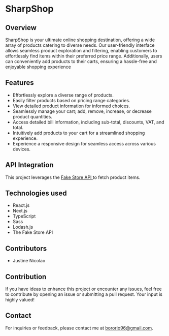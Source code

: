 # SharpShop

## Overview

SharpShop is your ultimate online shopping destination, offering a wide array of products catering to
diverse needs. Our user-friendly interface allows seamless product exploration and filtering, enabling
customers to effortlessly find items within their preferred price range. Additionally, users can
conveniently add products to their carts, ensuring a hassle-free and enjoyable shopping experience

## Features

- Effortlessly explore a diverse range of products.
- Easily filter products based on pricing range categories.
- View detailed product information for informed choices.
- Seamlessly manage your cart; add, remove, increase, or decrease product quantities.
- Access detailed bill information, including sub-total, discounts, VAT, and total.
- Intuitively add products to your cart for a streamlined shopping experience.
- Experience a responsive design for seamless access across various devices.

## API Integration

This project leverages the [ Fake Store API ](https://fakestoreapi.com/docs) to fetch product items.

## Technologies used

- React.js
- Next.js
- TypeScript
- Sass
- Lodash.js
- The Fake Store API

## Contributors

- Justine Nicolao

## Contribution

If you have ideas to enhance this project or encounter any issues, feel free to contribute by opening an issue or submitting a pull request. Your input is highly valued!

## Contact
For inquiries or feedback, please contact me at bororio96@gmail.com.
